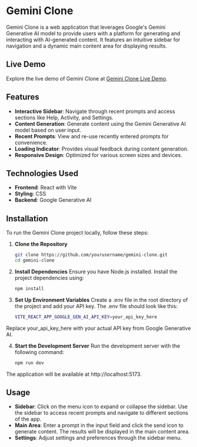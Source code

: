 # Gemini Clone

Gemini Clone is a web application that leverages Google's Gemini Generative AI model to provide users with a platform for generating and interacting with AI-generated content. It features an intuitive sidebar for navigation and a dynamic main content area for displaying results.

## Live Demo

Explore the live demo of Gemini Clone at [Gemini Clone Live Demo](https://gimini-alter.netlify.app/).

## Features

- **Interactive Sidebar**: Navigate through recent prompts and access sections like Help, Activity, and Settings.
- **Content Generation**: Generate content using the Gemini Generative AI model based on user input.
- **Recent Prompts**: View and re-use recently entered prompts for convenience.
- **Loading Indicator**: Provides visual feedback during content generation.
- **Responsive Design**: Optimized for various screen sizes and devices.

## Technologies Used

- **Frontend**: React with Vite
- **Styling**: CSS
- **Backend**: Google Generative AI

## Installation

To run the Gemini Clone project locally, follow these steps:

1. **Clone the Repository**

   ```bash
   git clone https://github.com/yourusername/gemini-clone.git
   cd gemini-clone

2. **Install Dependencies**
   Ensure you have Node.js installed. Install the project dependencies using:
   
   ```bash
   npm install

3. **Set Up Environment Variables**
   Create a .env file in the root directory of the project and add your API key. The .env file should look like this:

   ```bash
   VITE_REACT_APP_GOOGLE_GEN_AI_API_KEY=your_api_key_here

  Replace your_api_key_here with your actual API key from Google Generative AI.
  
4. **Start the Development Server**
   Run the development server with the following command:

   ```bash
   npm run dev
The application will be available at http://localhost:5173.

## Usage

- **Sidebar**: Click on the menu icon to expand or collapse the sidebar. Use the sidebar to access recent prompts and navigate to different sections of the app.
- **Main Area**: Enter a prompt in the input field and click the send icon to generate content. The results will be displayed in the main content area.
- **Settings**: Adjust settings and preferences through the sidebar menu.

  
   
